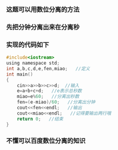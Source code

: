 ### 这题可以用数位分离的方法
### 先把分钟分离出来在分离秒
### 实现的代码如下


```c
#include<iostream>
using namespace std;
int a,b,c,d,e,fen,miao;   //定义 
int main()
{
	cin>>a>>b>>c>>d;  //输入 
	e=a+b+c+d;   //e表示总秒数 
	miao=e%60;   //分离出秒数 
	fen=(e-miao)/60;   //分离出分钟 
	cout<<fen<<endl;   //输出 
	cout<<miao<<endl;   //记得要输出两行哦 
	return 0;   //结束 
}
```
### **不懂可以百度数位分离的知识**